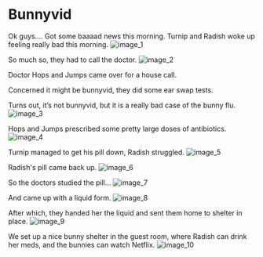 # Bunnyvid

Ok guys.... Got some baaaad news this morning. Turnip and Radish woke up feeling really bad this morning.
![image_1](pictures/image_1.jpg)
<div style="page-break-after: always;"></div>

So much so, they had to call the doctor.
![image_2](pictures/image_2.jpg)
<div style="page-break-after: always;"></div>

Doctor Hops and Jumps came over for a house call. 

Concerned it might be bunnyvid, they did some ear swap tests.

Turns out, it’s not bunnyvid, but it is a really bad case of the bunny flu.
![image_3](pictures/image_3.jpg)
<div style="page-break-after: always;"></div>

Hops and Jumps prescribed some pretty large doses of antibiotics.
![image_4](pictures/image_4.jpg)
<div style="page-break-after: always;"></div>

Turnip managed to get his pill down, Radish struggled.
![image_5](pictures/image_5.jpg)
<div style="page-break-after: always;"></div>

Radish's pill came back up.
![image_6](pictures/image_6.jpg)
<div style="page-break-after: always;"></div>

So the doctors studied the pill...
![image_7](pictures/image_7.jpg)
<div style="page-break-after: always;"></div>

And came up with a liquid form.
![image_8](pictures/image_8.jpg)
<div style="page-break-after: always;"></div>

After which, they handed her the liquid and sent them home to shelter in place.
![image_9](pictures/image_9.jpg)
<div style="page-break-after: always;"></div>

We set up a nice bunny shelter in the guest room, where Radish can drink her meds, and the bunnies can watch Netflix.
![image_10](pictures/image_10.jpg)
<div style="page-break-after: always;"></div>